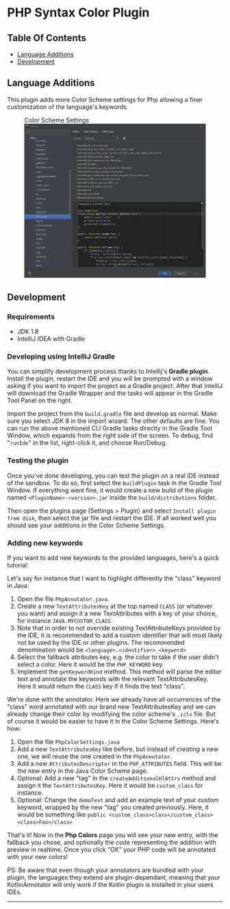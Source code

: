 # PHP Syntax Color Plugin

## Table Of Contents
* [Language Additions](#language-additions)
* [Development](#development)

## Language Additions

This plugin adds more Color Scheme settings for Php allowing a finer customization of the language's keywords.

<figure>
<figcaption>Color Scheme Settings</figcaption>
<img src="/docs/settings.png" alt="Color Scheme Settings">
</figure>

## Development

### Requirements

* JDK 1.8
* IntelliJ IDEA with Gradle

### Developing using IntelliJ Gradle

You can simplify development process thanks to Intellij's **Gradle plugin**. Install the plugin, restart the IDE and you will be prompted with a window asking if you want to import the project as a Gradle project. After that IntelliJ will download the Gradle Wrapper and the tasks will appear in the Gradle Tool Panel on the right.

Import the project from the `build.gradle` file and develop as normal.  Make sure you select JDK 8 in the import wizard.  The other defaults are fine.  You can run the above mentioned CLI Gradle tasks directly in the Gradle Tool Window, which expands from the right side of the screen.  To debug, find "`runIde`" in the list, right-click it, and choose Run/Debug.

### Testing the plugin

Once you've done developing, you can test the plugin on a real IDE instead of the sandbox. To do so, first select the `buildPlugin` task in the Gradle Tool Window. If everything went fine, it would create a new build of the plugin named `<PluginName>-<version>.jar` inside the `build/distributions` folder.

Then open the plugins page (Settings > Plugin) and select `Install plugin from disk`, then select the jar file and restart the IDE. If all worked well you should see your additions in the Color Scheme Settings.

### Adding new keywords

If you want to add new keywords to the provided languages, here's a quick tutorial:

Let's say for instance that I want to highlight differently the "class" keyword in Java:
1. Open the file `PhpAnnotator.java`.
2. Create a new `TextAttributesKey` at the top named `CLASS` (or whatever you want) and assign it a new TextAttributes with a key of your choice, for instance `JAVA.MYCUSTOM_CLASS`.
3. Note that in order to not override existing TextAttributeKeys provided by the IDE, it is recommended to add a custom identifier that will most likely not be used by the IDE or other plugins. The recommended denomination would be `<language>.<identifier>_<keyword>`
4. Select the fallback attributes key, e.g. the color to take if the user didn't select a color. Here it would be the `PHP_KEYWORD` key.
5. Implement the `getKeywordKind` method. This method will parse the editor text and annotate the keywords with the relevant TextAttributesKey. Here it would return the `CLASS` key if it finds the text "class".

We're done with the annotator. Here we already have all occurrences of the "class" word annotated with our brand new TextAttributesKey and we can already change their color by modifying the color scheme's `.icls` file. But of course it would be easier to have it in the Color Scheme Settings. Here's how:

1. Open the file `PhpColorSettings.java`
2. Add a new `TextAttributesKey` like before, but instead of _creating_ a new one, we will reuse the one created in the `PhpAnnotator`.
3. Add a new `AttributesDescriptor` in the `PHP_ATTRIBUTES` field. This will be the new entry in the Java Color Scheme page.
4. Optional: Add a new "tag" in the `createAdditionalHlAttrs` method and assign it the `TextAttributesKey`. Here it would be `custom_class` for instance.
5. Optional: Change the `demoText` and add an example text of your custom keyword, wrapped by the new "tag" you created previously. Here, it would be something like `public <custom_class>class</custom_class> <class>Foo</class>`

That's it! Now in the __Php Colors__ page you will see your new entry, with the fallback you chose, and optionally the code representing the addition with preview in realtime. Once you click "OK" your PHP code will be annotated with your new colors!

PS: Be aware that even though your annotators are bundled with your plugin, the languages they extend are plugin-dependant, meaning that your KotlinAnnotator will only work if the Kotlin plugin is installed in your users IDEs.

--------------------

